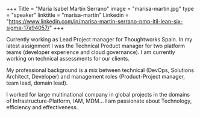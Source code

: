 +++
Title = "María Isabel Martín Serrano"
image = "marisa-martin.jpg"
type = "speaker"
linktitle = "marisa-martin"
Linkedin = "https://www.linkedin.com/in/marisa-martin-serrano-pmp-itil-lean-six-sigma-17a94057/"
+++

Currently working as Lead Project manager for Thoughtworks Spain. In my latest  assignment I was the Technical Product manager for two platform teams (developer experience and cloud governance). I am currently working on technical assessments for our clients.

My professional background is a mix between technical (DevOps, Solutions Architect, Developer) and management roles (Product-Project manager, team lead, domain lead).

I worked for large multinational company in global projects in the domains of Infrastructure-Platform, IAM, MDM...
I am passionate about Technology, efficiency and effectiveness.
